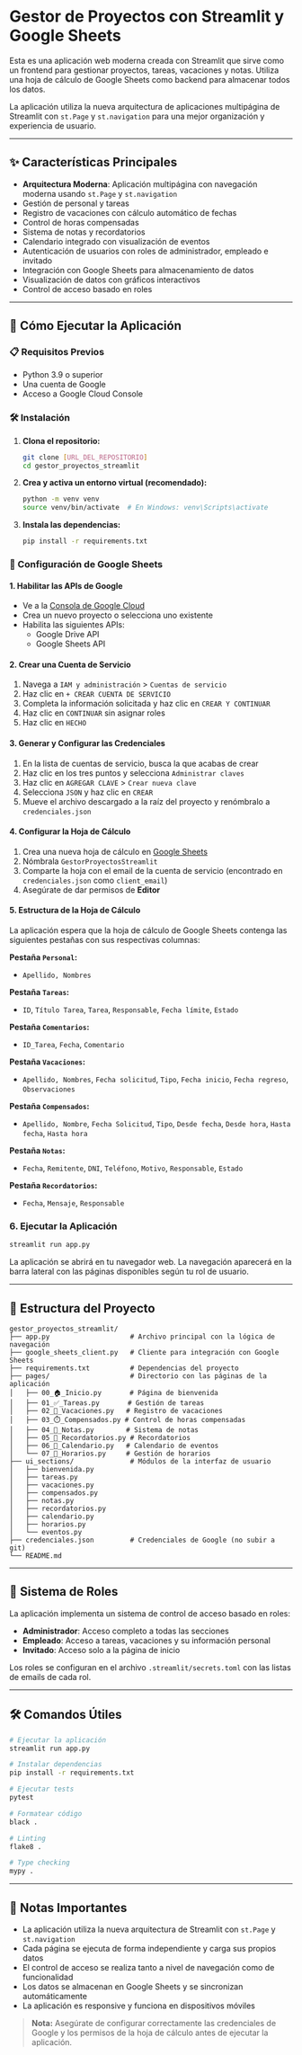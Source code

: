 # Gestor de Proyectos con Streamlit y Google Sheets

Esta es una aplicación web moderna creada con Streamlit que sirve como un frontend para gestionar proyectos, tareas, vacaciones y notas. Utiliza una hoja de cálculo de Google Sheets como backend para almacenar todos los datos.

La aplicación utiliza la nueva arquitectura de aplicaciones multipágina de Streamlit con `st.Page` y `st.navigation` para una mejor organización y experiencia de usuario.

---

## ✨ Características Principales

- **Arquitectura Moderna**: Aplicación multipágina con navegación moderna usando `st.Page` y `st.navigation`
- Gestión de personal y tareas
- Registro de vacaciones con cálculo automático de fechas
- Control de horas compensadas
- Sistema de notas y recordatorios
- Calendario integrado con visualización de eventos
- Autenticación de usuarios con roles de administrador, empleado e invitado
- Integración con Google Sheets para almacenamiento de datos
- Visualización de datos con gráficos interactivos
- Control de acceso basado en roles

---

## 🚀 Cómo Ejecutar la Aplicación

### 📋 Requisitos Previos

- Python 3.9 o superior
- Una cuenta de Google
- Acceso a Google Cloud Console

### 🛠️ Instalación

1. **Clona el repositorio:**

   ```bash
   git clone [URL_DEL_REPOSITORIO]
   cd gestor_proyectos_streamlit
   ```

2. **Crea y activa un entorno virtual (recomendado):**

   ```bash
   python -m venv venv
   source venv/bin/activate  # En Windows: venv\Scripts\activate
   ```

3. **Instala las dependencias:**

   ```bash
   pip install -r requirements.txt
   ```

### 🔑 Configuración de Google Sheets

#### 1. Habilitar las APIs de Google

- Ve a la [Consola de Google Cloud](https://console.cloud.google.com/)
- Crea un nuevo proyecto o selecciona uno existente
- Habilita las siguientes APIs:
  - Google Drive API
  - Google Sheets API

#### 2. Crear una Cuenta de Servicio

1. Navega a `IAM y administración` > `Cuentas de servicio`
2. Haz clic en `+ CREAR CUENTA DE SERVICIO`
3. Completa la información solicitada y haz clic en `CREAR Y CONTINUAR`
4. Haz clic en `CONTINUAR` sin asignar roles
5. Haz clic en `HECHO`

#### 3. Generar y Configurar las Credenciales

1. En la lista de cuentas de servicio, busca la que acabas de crear
2. Haz clic en los tres puntos y selecciona `Administrar claves`
3. Haz clic en `AGREGAR CLAVE` > `Crear nueva clave`
4. Selecciona `JSON` y haz clic en `CREAR`
5. Mueve el archivo descargado a la raíz del proyecto y renómbralo a `credenciales.json`

#### 4. Configurar la Hoja de Cálculo

1. Crea una nueva hoja de cálculo en [Google Sheets](https://sheets.google.com)
2. Nómbrala `GestorProyectosStreamlit`
3. Comparte la hoja con el email de la cuenta de servicio (encontrado en `credenciales.json` como `client_email`)
4. Asegúrate de dar permisos de **Editor**

#### 5. Estructura de la Hoja de Cálculo

La aplicación espera que la hoja de cálculo de Google Sheets contenga las siguientes pestañas con sus respectivas columnas:

**Pestaña `Personal`:**
- `Apellido, Nombres`

**Pestaña `Tareas`:**
- `ID`, `Título Tarea`, `Tarea`, `Responsable`, `Fecha límite`, `Estado`

**Pestaña `Comentarios`:**
- `ID_Tarea`, `Fecha`, `Comentario`

**Pestaña `Vacaciones`:**
- `Apellido, Nombres`, `Fecha solicitud`, `Tipo`, `Fecha inicio`, `Fecha regreso`, `Observaciones`

**Pestaña `Compensados`:**
- `Apellido, Nombre`, `Fecha Solicitud`, `Tipo`, `Desde fecha`, `Desde hora`, `Hasta fecha`, `Hasta hora`

**Pestaña `Notas`:**
- `Fecha`, `Remitente`, `DNI`, `Teléfono`, `Motivo`, `Responsable`, `Estado`

**Pestaña `Recordatorios`:**
- `Fecha`, `Mensaje`, `Responsable`

### 6. Ejecutar la Aplicación

```bash
streamlit run app.py
```

La aplicación se abrirá en tu navegador web. La navegación aparecerá en la barra lateral con las páginas disponibles según tu rol de usuario.

---

## 📁 Estructura del Proyecto

```
gestor_proyectos_streamlit/
├── app.py                    # Archivo principal con la lógica de navegación
├── google_sheets_client.py   # Cliente para integración con Google Sheets
├── requirements.txt          # Dependencias del proyecto
├── pages/                    # Directorio con las páginas de la aplicación
│   ├── 00_🏠_Inicio.py       # Página de bienvenida
│   ├── 01_✅_Tareas.py       # Gestión de tareas
│   ├── 02_📅_Vacaciones.py   # Registro de vacaciones
│   ├── 03_⏱️_Compensados.py # Control de horas compensadas
│   ├── 04_📝_Notas.py        # Sistema de notas
│   ├── 05_🔔_Recordatorios.py # Recordatorios
│   ├── 06_📆_Calendario.py   # Calendario de eventos
│   └── 07_👥_Horarios.py     # Gestión de horarios
├── ui_sections/              # Módulos de la interfaz de usuario
│   ├── bienvenida.py
│   ├── tareas.py
│   ├── vacaciones.py
│   ├── compensados.py
│   ├── notas.py
│   ├── recordatorios.py
│   ├── calendario.py
│   ├── horarios.py
│   └── eventos.py
├── credenciales.json         # Credenciales de Google (no subir a git)
└── README.md
```

---

## 🔐 Sistema de Roles

La aplicación implementa un sistema de control de acceso basado en roles:

- **Administrador**: Acceso completo a todas las secciones
- **Empleado**: Acceso a tareas, vacaciones y su información personal
- **Invitado**: Acceso solo a la página de inicio

Los roles se configuran en el archivo `.streamlit/secrets.toml` con las listas de emails de cada rol.

---

## 🛠️ Comandos Útiles

```bash
# Ejecutar la aplicación
streamlit run app.py

# Instalar dependencias
pip install -r requirements.txt

# Ejecutar tests
pytest

# Formatear código
black .

# Linting
flake8 .

# Type checking
mypy .
```

---

## 📝 Notas Importantes

- La aplicación utiliza la nueva arquitectura de Streamlit con `st.Page` y `st.navigation`
- Cada página se ejecuta de forma independiente y carga sus propios datos
- El control de acceso se realiza tanto a nivel de navegación como de funcionalidad
- Los datos se almacenan en Google Sheets y se sincronizan automáticamente
- La aplicación es responsive y funciona en dispositivos móviles

> **Nota:** Asegúrate de configurar correctamente las credenciales de Google y los permisos de la hoja de cálculo antes de ejecutar la aplicación.
